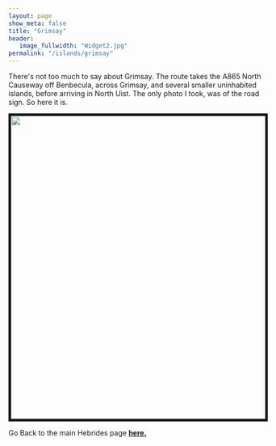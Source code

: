 ```yaml
---
layout: page
show_meta: false
title: "Grimsay"
header:
   image_fullwidth: "Widget2.jpg"
permalink: "/islands/grimsay"
---
```

There's not too much to say about Grimsay. The route takes the A865 North Causeway off Benbecula, across Grimsay, and several smaller uninhabited islands, before arriving in North Uist. The only photo I took, was of the road sign. So here it is.

<img src="{{ site.urlimg }}IMG_20190906_114719108.jpg" width="800" height="600" border="5">

Go Back to the main Hebrides page **<a href="{{ site.url }}{{ site.baseurl }}/islands/hebrides">here.</a>**
